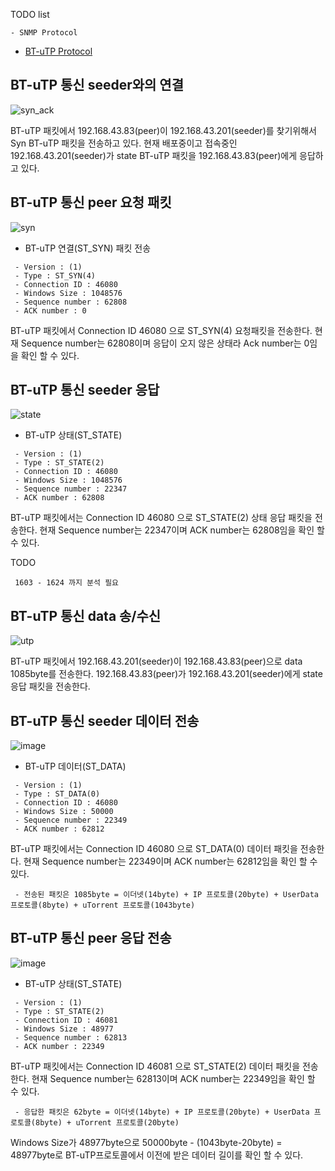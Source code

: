 
TODO list
```
- SNMP Protocol

```

- [BT-uTP Protocol](http://www.bittorrent.org/beps/bep_0029.html)  
  
BT-uTP 통신 seeder와의 연결
---  
![syn_ack](https://user-images.githubusercontent.com/15623089/45482545-5dfc0480-b789-11e8-87ce-b335925c3d28.png)

 BT-uTP 패킷에서 192.168.43.83(peer)이 192.168.43.201(seeder)를 찾기위해서 Syn BT-uTP 패킷을 전송하고 있다.
 현재 배포중이고 접속중인 192.168.43.201(seeder)가 state BT-uTP 패킷을 192.168.43.83(peer)에게 응답하고 있다.  
  
BT-uTP 통신 peer 요청 패킷
---  
![syn](https://user-images.githubusercontent.com/15623089/45484080-ef6d7580-b78d-11e8-8cf7-f71769e88e31.png)  
  
- BT-uTP 연결(ST_SYN) 패킷 전송  
  
```
 - Version : (1)
 - Type : ST_SYN(4)
 - Connection ID : 46080
 - Windows Size : 1048576
 - Sequence number : 62808
 - ACK number : 0
```  
  
BT-uTP 패킷에서 Connection ID 46080 으로 ST_SYN(4) 요청패킷을 전송한다. 현재 Sequence number는 62808이며 응답이 오지 않은 상태라 Ack number는 0임을 확인 할 수 있다.
  
  
BT-uTP 통신 seeder 응답
---  
![state](https://user-images.githubusercontent.com/15623089/45506094-3d539f00-b7c9-11e8-919d-b36be807272e.png)  
  
- BT-uTP 상태(ST_STATE)

```
 - Version : (1)
 - Type : ST_STATE(2)
 - Connection ID : 46080
 - Windows Size : 1048576
 - Sequence number : 22347
 - ACK number : 62808
```  
  
BT-uTP 패킷에서는 Connection ID 46080 으로 ST_STATE(2) 상태 응답 패킷을 전송한다. 현재 Sequence number는 22347이며 ACK number는 62808임을 확인 할 수 있다.  
  
TODO
```
 1603 - 1624 까지 분석 필요
```
  
BT-uTP 통신 data 송/수신
---  
![utp](https://user-images.githubusercontent.com/15623089/45508095-db963380-b7ce-11e8-8eb6-9250b94d6fac.png)  
  
 BT-uTP 패킷에서 192.168.43.201(seeder)이 192.168.43.83(peer)으로 data 1085byte를 전송한다. 
 192.168.43.83(peer)가 192.168.43.201(seeder)에게 state 응답 패킷을 전송한다.  
  
BT-uTP 통신 seeder 데이터 전송
---  
  
![image](https://user-images.githubusercontent.com/15623089/45508617-3714f100-b7d0-11e8-8eaf-3e6366b184f1.png)  
  
- BT-uTP 데이터(ST_DATA)  

```
 - Version : (1)
 - Type : ST_DATA(0)
 - Connection ID : 46080
 - Windows Size : 50000
 - Sequence number : 22349
 - ACK number : 62812
```  
  
BT-uTP 패킷에서는 Connection ID 46080 으로 ST_DATA(0) 데이터 패킷을 전송한다. 현재 Sequence number는 22349이며 ACK number는 62812임을 확인 할 수 있다.  
  
```
 - 전송된 패킷은 1085byte = 이더넷(14byte) + IP 프로토콜(20byte) + UserData 프로토콜(8byte) + uTorrent 프로토콜(1043byte)
```

BT-uTP 통신 peer 응답 전송
---  
  
![image](https://user-images.githubusercontent.com/15623089/45510287-c2908100-b7d4-11e8-8014-84ebd174699c.png)
- BT-uTP 상태(ST_STATE)  

```
 - Version : (1)
 - Type : ST_STATE(2)
 - Connection ID : 46081
 - Windows Size : 48977
 - Sequence number : 62813
 - ACK number : 22349
```  
  
BT-uTP 패킷에서는 Connection ID 46081 으로 ST_STATE(2) 데이터 패킷을 전송한다. 현재 Sequence number는 62813이며 ACK number는 22349임을 확인 할 수 있다.

```
 - 응답한 패킷은 62byte = 이더넷(14byte) + IP 프로토콜(20byte) + UserData 프로토콜(8byte) + uTorrent 프로토콜(20byte)
```  
Windows Size가 48977byte으로 50000byte - (1043byte-20byte) = 48977byte로 BT-uTP프로토콜에서 이전에 받은 데이터 길이를 확인 할 수 있다.

